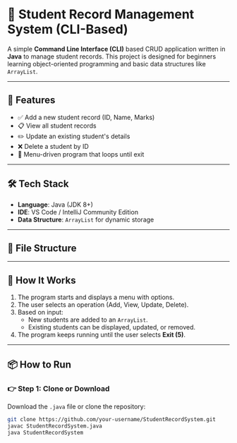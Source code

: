 # 📘 Student Record Management System (CLI-Based)

A simple **Command Line Interface (CLI)** based CRUD application written in **Java** to manage student records. This project is designed for beginners learning object-oriented programming and basic data structures like `ArrayList`.

---

## 🚀 Features

- ✅ Add a new student record (ID, Name, Marks)
- 📋 View all student records
- ✏️ Update an existing student's details
- ❌ Delete a student by ID
- 🔁 Menu-driven program that loops until exit

---

## 🛠️ Tech Stack

- **Language**: Java (JDK 8+)
- **IDE**: VS Code / IntelliJ Community Edition
- **Data Structure**: `ArrayList` for dynamic storage

---

## 📂 File Structure


---

## 🧾 How It Works

1. The program starts and displays a menu with options.
2. The user selects an operation (Add, View, Update, Delete).
3. Based on input:
   - New students are added to an `ArrayList`.
   - Existing students can be displayed, updated, or removed.
4. The program keeps running until the user selects **Exit (5)**.

---

## 📦 How to Run

### 👉 Step 1: Clone or Download

Download the `.java` file or clone the repository:

```bash
git clone https://github.com/your-username/StudentRecordSystem.git
javac StudentRecordSystem.java
java StudentRecordSystem

```




